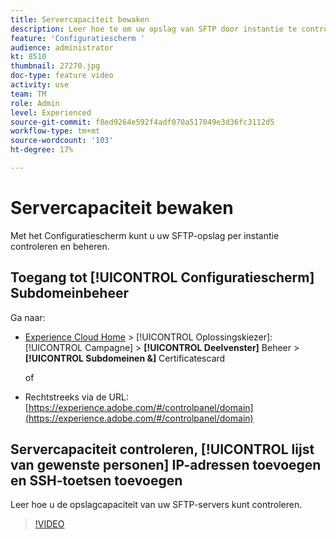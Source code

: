 ```yaml
---
title: Servercapaciteit bewaken
description: Leer hoe te om uw opslag van SFTP door instantie te controleren en te beheren en IP adressen aan lijsten van gewenste personen toe te voegen.
feature: 'Configuratiescherm '
audience: administrator
kt: 8510
thumbnail: 27270.jpg
doc-type: feature video
activity: use
team: TM
role: Admin
level: Experienced
source-git-commit: f8ed9264e592f4adf070a517049e3d36fc3112d5
workflow-type: tm+mt
source-wordcount: '103'
ht-degree: 17%

---
```


# Servercapaciteit bewaken

Met het Configuratiescherm kunt u uw SFTP-opslag per instantie controleren en beheren.

## Toegang tot [!UICONTROL Configuratiescherm] Subdomeinbeheer

Ga naar:

* [Experience Cloud Home](https://experience.adobe.com/#/home)  >  [!UICONTROL Oplossingskiezer]:  [!UICONTROL Campagne]  >  **[!UICONTROL Deelvenster]** Beheer >  **[!UICONTROL Subdomeinen &amp;]** Certificatescard

   of
* Rechtstreeks via de URL: [https://experience.adobe.com/#/controlpanel/domain](https://experience.adobe.com/#/controlpanel/domain)

## Servercapaciteit controleren, [!UICONTROL lijst van gewenste personen] IP-adressen toevoegen en SSH-toetsen toevoegen

Leer hoe u de opslagcapaciteit van uw SFTP-servers kunt controleren.

>[!VIDEO](https://video.tv.adobe.com/v/27270?quality=12)
